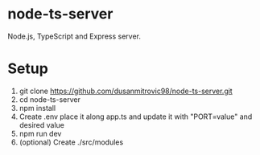 # node-ts-server

Node.js, TypeScript and Express server.

# Setup

1. git clone https://github.com/dusanmitrovic98/node-ts-server.git
2. cd node-ts-server
3. npm install
4. Create .env place it along app.ts and update it with "PORT=value" and desired value
5. npm run dev
6. (optional) Create ./src/modules
